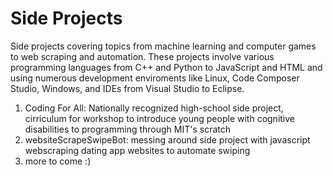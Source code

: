 # Side Projects
Side projects covering topics from machine learning and computer games to web scraping and automation. These projects involve various programming languages from C++ and Python to JavaScript and HTML and using numerous development enviroments like Linux, Code Composer Studio, Windows, and IDEs from Visual Studio to Eclipse.


1. Coding For All: Nationally recognized high-school side project, cirriculum for workshop to introduce young people with cognitive disabilities to programming through MIT's scratch
1. websiteScrapeSwipeBot: messing around side project with javascript webscraping dating app websites to automate swiping
1. more to come :)
